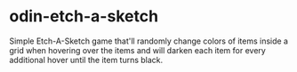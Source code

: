 # odin-etch-a-sketch
Simple Etch-A-Sketch game that'll randomly change colors of items inside a grid
when hovering over the items and will darken each item for every additional 
hover until the item turns black.